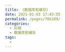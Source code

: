 ```yaml
---
title: 《数据库和缓存》
date: 2021-01-03 17:43:55
permalink: /pages/70b389/
categories:
  - 后端
  - 数据库和缓存
tags:
  - 
---
```

